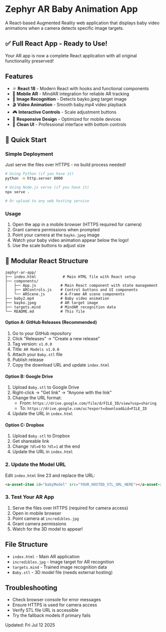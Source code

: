 # Zephyr AR Baby Animation App

A React-based Augmented Reality web application that displays baby video animations when a camera detects specific image targets.

## ✅ Full React App - Ready to Use!
Your AR app is now a complete React application with all original functionality preserved!

## Features
- ⚛️ **React 18** - Modern React with hooks and functional components
- 📱 **Mobile AR** - MindAR integration for reliable AR tracking
- 🎯 **Image Recognition** - Detects bayko.jpeg target image
- 🎬 **Video Animation** - Smooth baby.mp4 video playback
- 🎮 **Interactive Controls** - Scale adjustment buttons
- 📱 **Responsive Design** - Optimized for mobile devices
- 🎨 **Clean UI** - Professional interface with bottom controls

## 🚀 Quick Start

### Simple Deployment
Just serve the files over HTTPS - no build process needed!

```bash
# Using Python (if you have it)
python -m http.server 8000

# Using Node.js serve (if you have it)
npx serve .

# Or upload to any web hosting service
```

### Usage
1. Open the app in a mobile browser (HTTPS required for camera)
2. Grant camera permissions when prompted
3. Point your camera at the `bayko.jpeg` image
4. Watch your baby video animation appear below the logo!
5. Use the scale buttons to adjust size

## 📁 Modular React Structure
```
zephyr-ar-app/
├── index.html            # Main HTML file with React setup
├── components/
│   ├── App.js           # Main React component with state management
│   ├── ARControls.js    # Control buttons and UI components
│   └── ARScene.js       # A-Frame AR scene components
├── baby2.mp4            # Baby video animation
├── bayko.jpeg           # AR target image
├── targets.mind         # MindAR recognition data
└── README.md            # This file
```

#### Option A: GitHub Releases (Recommended)
1. Go to your GitHub repository
2. Click "Releases" → "Create a new release"
3. Tag version: `v1.0.0`
4. Title: `AR Models v1.0.0`
5. Attach your `Baby.stl` file
6. Publish release
7. Copy the download URL and update `index.html`

#### Option B: Google Drive
1. Upload `Baby.stl` to Google Drive
2. Right-click → "Get link" → "Anyone with the link"
3. Change the URL format:
   - From: `https://drive.google.com/file/d/FILE_ID/view?usp=sharing`
   - To: `https://drive.google.com/uc?export=download&id=FILE_ID`
4. Update the URL in `index.html`

#### Option C: Dropbox
1. Upload `Baby.stl` to Dropbox
2. Get shareable link
3. Change `?dl=0` to `?dl=1` at the end
4. Update the URL in `index.html`

### 2. Update the Model URL
Edit `index.html` line 23 and replace the URL:
```html
<a-asset-item id="babyModel" src="YOUR_HOSTED_STL_URL_HERE"></a-asset-item>
```

### 3. Test Your AR App
1. Serve the files over HTTPS (required for camera access)
2. Open in mobile browser
3. Point camera at `incredibles.jpg`
4. Grant camera permissions
5. Watch for the 3D model to appear!

## File Structure
- `index.html` - Main AR application
- `incredibles.jpg` - Image target for AR recognition
- `targets.mind` - Trained image recognition data
- `Baby.stl` - 3D model file (needs external hosting)

## Troubleshooting
- Check browser console for error messages
- Ensure HTTPS is used for camera access
- Verify STL file URL is accessible
- Try the fallback models if primary fails

Updated: Fri Jul 12 2025
